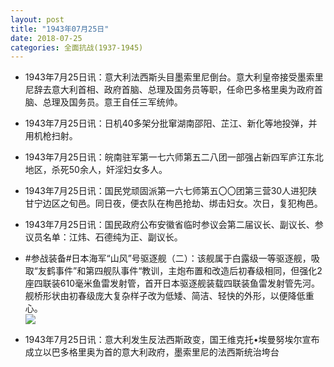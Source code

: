 ```yaml
---
layout: post
title: "1943年07月25日"
date: 2018-07-25
categories: 全面抗战(1937-1945)
---
```


<meta name="referrer" content="no-referrer" />

- 1943年7月25日讯：意大利法西斯头目墨索里尼倒台。意大利皇帝接受墨索里尼辞去意大利首相、政府首脑、总理及国务员等职，任命巴多格里奥为政府首脑、总理及国务员。意王自任三军统帅。 

- 1943年7月25日讯：日机40多架分批窜湖南邵阳、芷江、新化等地投弹，并用机枪扫射。 

- 1943年7月25日讯：皖南驻军第一七六师第五二八团一部强占新四军庐江东北地区，杀死50余人，奸淫妇女多人。 

- 1943年7月25日讯：国民党顽固派第一六七师第五〇〇团第三营30人进犯陕甘宁边区之旬邑。同日夜，便衣队在栒邑抢劫、绑击妇女。次日，复犯栒邑。 

- 1943年7月25日讯：国民政府公布安徽省临时参议会第二届议长、副议长、参议员名单：江炜、石德纯为正、副议长。 

- #参战装备#日本海军“山风”号驱逐舰（二）：该舰属于白露级一等驱逐舰，吸取“友鹤事件”和第四舰队事件“教训，主炮布置和改造后初春级相同，但强化2座四联装610毫米鱼雷发射管，首开日本驱逐舰装载四联装鱼雷发射管先河。舰桥形状由初春级庞大复杂样子改为低矮、简洁、轻快的外形，以便降低重心。 <br/><img src="https://wx3.sinaimg.cn/large/aca367d8ly1ftlvmkc9x0j20xc0wmk65.jpg" />

- 1943年7月25日讯：意大利发生反法西斯政变，国王维克托•埃曼努埃尔宣布成立以巴多格里奥为首的意大利政府，墨索里尼的法西斯统治垮台 


